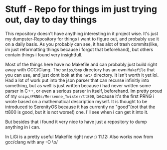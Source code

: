 # Stuff - Repo for things im just trying out, day to day things

This repository doesn't have anything interesting in it project wise. It's just my dumpster-Repository for things i want to figure out, and probably use it on a daily basis. As you probably can see, it has alot of trash commits(like, im just reformatting things because i forgot that beforehand), but others contain things i found very insightfull.

Most of the things here have no Makefile and can probably just build right away with GCC/Clang. The `snips/bmp` directory has an own `Makefile` that you can use, and just dont look at the `net/` directory. 
It isn't worth it yet lol. Had a lot of work put into the json parser that can recurse infinitly into something, but as well is just written because i had never written some parser in C++, or even a serious parser in itself, beforehand. Im pretty proud of my `snips/PRNGs/Mersenne_Twister/tt800`, because it's the first PRNG i wrote based on a mathematical description myself. It is thought to be introduced to SerenityOS because it has currently no "good"(not that the tt800 is good, but it is not worse!) one. I'll see when i can get it into it. 

But besides that i found it very nice to have just a repository to dump anything in i can. 

In LiGi is a pretty useful Makefile right now :) 11.12: Also works now from gcc/clang with any -O \o/
